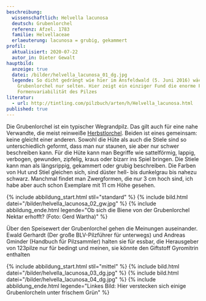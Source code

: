 ```yaml
---
beschreibung:
  wissenschaftlich: Helvella lacunosa
  deutsch: Grubenlorchel
  referenz: Afzel. 1783
  familie: Helvellaceae
  erlaeuterung: lacunosa = grubig, gekammert
profil:
  aktualisiert: 2020-07-22
  autor_in: Dieter Gewalt
hauptbild:
  anzeige: true
  datei: /bilder/helvella_lacunosa_01_dg.jpg
  legende: So dicht gedrängt wie hier im Ansfeldwald (5. Juni 2016) wächst die
    Grubenlorchel nur selten. Hier zeigt ein einziger Fund die enorme Farb- und
    Formenvariabilität des Pilzes
literatur:
  - url: http://tintling.com/pilzbuch/arten/h/Helvella_lacunosa.html
published: true
---
```

Die Grubenlorchel ist ein typischer Wegrandpilz. Das gilt auch für eine nahe Verwandte, die meist reinweiße [Herbstlorchel](/pilze/helvella-crispa-herbstlorchel). Beiden ist eines gemeinsam: keine gleicht einer anderen. Sowohl die Hüte als auch die Stiele sind so unterschiedlich geformt, dass man nur staunen, sie aber nur schwer beschreiben kann. Für die Hüte kann man Begriffe wie sattelförmig, lappig, verbogen, gewunden, zipfelig, kraus oder bizarr ins Spiel bringen. Die Stiele kann man als längsrippig, gekammert oder grubig beschreiben. Die Farben von Hut und Stiel gleichen sich, sind düster hell- bis dunkelgrau bis nahezu schwarz. Manchmal findet man Zwergformen, die nur 3 cm hoch sind, ich habe aber auch schon Exemplare mit 11 cm Höhe gesehen. 

{% include abbildung_start.html stil="standard" %}
{% include bild.html datei="/bilder/helvella_lacunosa_02_gw.jpg" %}
{% include abbildung_ende.html legende="Ob sich die Biene von der Grubenlorchel Nektar erhofft? (Foto: Gerd Wartha)" %}

Über den Speisewert der Grubenlorchel gehen die Meinungen auseinander. Ewald Gerhardt (Der große BLV-Pilzführer für unterwegs) und Andreas Gminder (Handbuch für Pilzsammler) halten sie für essbar, die Herausgeber von 123pilze nur für bedingt und meinen, sie könnte den Giftstoff Gyromitrin enthalten

{% include abbildung_start.html stil="mittel" %}
{% include bild.html datei="/bilder/helvella_lacunosa_03_dg.jpg" %}
{% include bild.html datei="/bilder/helvella_lacunosa_04_dg.jpg" %}
{% include abbildung_ende.html legende="Linkes Bild: Hier verstecken sich einige Grubenlorcheln unter frischem Grün" %}